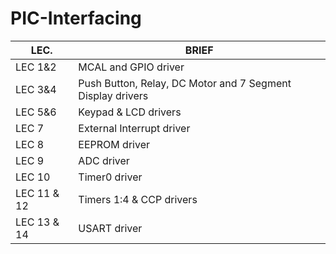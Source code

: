 # PIC-Interfacing

| LEC.  |  BRIEF |
| ---   | ---  |
| LEC 1&2 | MCAL and GPIO driver |
| LEC 3&4 | Push Button, Relay, DC Motor and 7 Segment Display drivers |
| LEC 5&6 | Keypad & LCD drivers |
| LEC 7   | External Interrupt driver |
| LEC 8   | EEPROM driver |
| LEC 9   | ADC driver |
| LEC 10  | Timer0 driver |
| LEC 11 & 12 | Timers 1:4 & CCP drivers |
| LEC 13 & 14 | USART driver |

